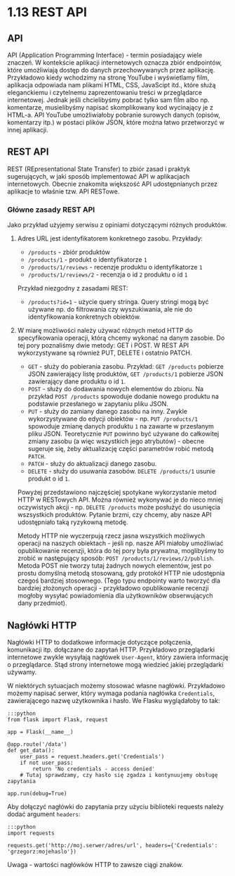 1.13 REST API
=======================

API
---

API (Application Programming Interface) - termin posiadający wiele znaczeń. W kontekście aplikacji internetowych
oznacza zbiór endpointów, które umożliwiają dostęp do danych przechowywanych przez aplikację.
Przykładowo kiedy wchodzimy na stronę YouTube i wyświetlamy film, aplikacja odpowiada nam plikami HTML, CSS, JavaScipt itd.,
które służą eleganckiemu i czytelnemu zaprezentowaniu treści w przeglądarce internetowej. Jednak jeśli chcielibyśmy
pobrać tylko sam film albo np. komentarze, musielibyśmy napisać skomplikowany kod wycinający je z HTML-a.
API YouTube umożliwiałoby pobranie surowych danych (opisów, komentarzy itp.) w postaci plików JSON, które można
łatwo przetworzyć w innej aplikacji.

REST API
--------

REST (REpresentational State Transfer) to zbiór zasad i praktyk sugerujących, w jaki sposób implementować API
w aplikacjach internetowych. Obecnie znakomita większość API udostępnianych przez aplikacje to właśnie tzw. API RESTowe.

### Główne zasady REST API

Jako przykład użyjemy serwisu z opiniami dotyczącymi różnych produktów.

1. Adres URL jest identyfikatorem konkretnego zasobu. Przykłady:
    * `/products` - zbiór produktów
    * `/products/1` - produkt o identyfikatorze `1`
    * `/products/1/reviews` - recenzje produktu o identyfikatorze `1`
    * `/products/1/reviews/2` - recenzja o id `2` produktu o id `1`
    
    Przykład niezgodny z zasadami REST:
    
    * `/products?id=1` - użycie query stringa. Query stringi mogą być używane np. do filtrowania czy wyszukiwania,
    ale nie do identyfikowania konkretnych obiektów.

2. W miarę możliwości należy używać różnych metod HTTP do specyfikowania operacji, którą chcemy wykonać na danym zasobie.
Do tej pory poznaliśmy dwie metody: GET i POST. W REST API wykorzystywane są również PUT, DELETE i ostatnio PATCH.

    * `GET` - służy do pobierania zasobu. Przykład: `GET /products` pobierze JSON zawierający listę produktów,
    `GET /products/1` pobierze JSON zawierający dane produktu o id `1`.
    * `POST` - służy do dodawania nowych elementów do zbioru. Na przykład `POST /products` spowoduje dodanie nowego
    produktu na podstawie przesłanego w zapytaniu pliku JSON.
    * `PUT` - służy do zamiany danego zasobu na inny. Zwykle wykorzystywane do edycji obiektów - np.
    `PUT /products/1` spowoduje zmianę danych produktu `1` na zawarte w przesłanym pliku JSON.
    Teoretycznie `PUT` powinno być używane do całkowitej zmiany zasobu (a więc wszystkich jego atrybutów) -
    obecne sugeruje się, żeby aktualizację części parametrów robić metodą `PATCH`.
    * `PATCH` - służy do aktualizacji danego zasobu.
    * `DELETE` - służy do usuwania zasobów. `DELETE /products/1` usunie produkt o id `1`.
    
    Powyżej przedstawiono najczęściej spotykane wykorzystanie metod HTTP w RESTowych API. Można również wykonywać
    je do nieco mniej oczywistych akcji - np. `DELETE /products` może posłużyć do usunięcia wszsystkich produktów.
    Pytanie brzmi, czy chcemy, aby nasze API udostępniało taką ryzykowną metodę.

    Metody HTTP nie wyczerpują rzecz jasna wszystkich możliwych operacji na naszych obiektach - jeśli np. nasze API
    miałoby umożliwiać opublikowanie recenzji, która do tej pory była prywatna, moglibyśmy to zrobić w następujący sposób:
    `POST /products/1/reviews/2/publish`. Metoda POST nie tworzy tutaj żadnych nowych elementów, jest po prostu
    domyślną metodą stosowaną, gdy protokół HTTP nie udostępnia czegoś bardziej stosownego.
    (Tego typu endpointy warto tworzyć dla bardziej złożonych operacji - przykładowo opublikowanie recenzji mogłoby wysyłać
    powiadomienia dla użytkowników obserwujących dany przedmiot).

Nagłówki HTTP
-------------

Nagłówki HTTP to dodatkowe informacje dotyczące połączenia, komunikacji itp. dołączane do zapytań HTTP.
Przykładowo przeglądarki internetowe zwykle wysyłają nagłówek `User-Agent`, który zawiera informację o przeglądarce.
Stąd strony internetowe mogą wiedzieć jakiej przeglądarki używamy.

W niektórych sytuacjach możemy stosować własne nagłówki. Przykładowo możemy napisać serwer, który wymaga podania nagłówka
`Credentials`, zawierającego nazwę użytkownika i hasło. We Flasku wyglądałoby to tak:

    :::python
    from flask import Flask, request
    
    app = Flask(__name__)
    
    @app.route('/data')
    def get_data():
        user_pass = request.headers.get('Credentials')
        if not user_pass:
            return 'No credentials - access denied'
        # Tutaj sprawdzamy, czy hasło się zgadza i kontynuujemy obsługę zapytania
    
    app.run(debug=True)

Aby dołączyć nagłówki do zapytania przy użyciu biblioteki requests należy dodać argument `headers`:

    :::python
    import requests
    
    requests.get('http://moj.serwer/adres/url', headers={'Credentials': 'grzegorz:mojehaslo'})

Uwaga - wartości nagłówków HTTP to zawsze ciągi znaków.
